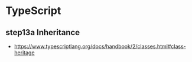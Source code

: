# TypeScript

## step13a Inheritance

- https://www.typescriptlang.org/docs/handbook/2/classes.html#class-heritage
